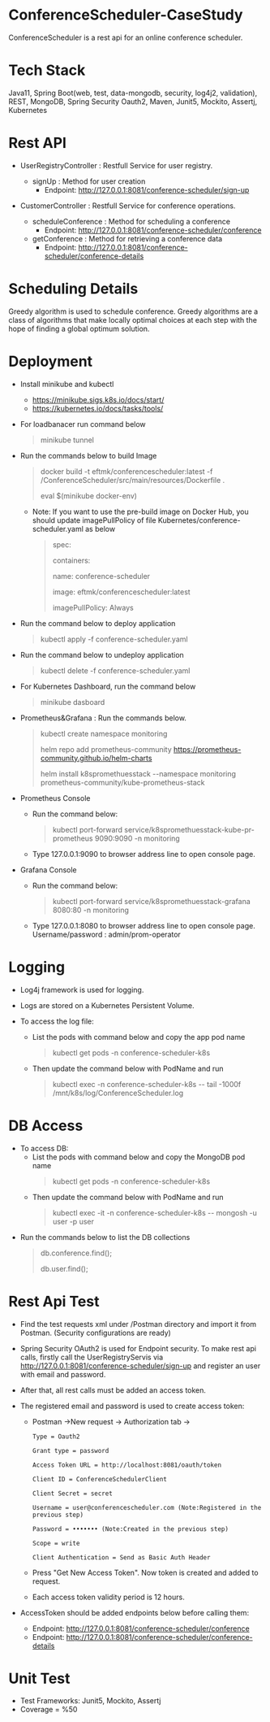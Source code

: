 # ConferenceScheduler-CaseStudy

ConferenceScheduler is a rest api for an online conference scheduler.

# Tech Stack

Java11, Spring Boot(web, test, data-mongodb, security, log4j2, validation), REST, MongoDB, Spring Security Oauth2, Maven, Junit5, Mockito, Assertj, Kubernetes

# Rest API

- UserRegistryController : Restfull Service for user registry.
  - signUp : Method for user creation
    - Endpoint: http://127.0.0.1:8081/conference-scheduler/sign-up

- CustomerController : Restfull Service for conference operations.
  - scheduleConference : Method for scheduling a conference
    - Endpoint: http://127.0.0.1:8081/conference-scheduler/conference
  - getConference : Method for retrieving a conference data
    - Endpoint: http://127.0.0.1:8081/conference-scheduler/conference-details 

# Scheduling Details
Greedy algorithm is used to schedule conference. Greedy algorithms are a class of algorithms that make locally optimal choices at each step with the hope of finding a global optimum solution. 

# Deployment

- Install minikube and kubectl

  - https://minikube.sigs.k8s.io/docs/start/
  - https://kubernetes.io/docs/tasks/tools/

- For loadbanacer run command below

  > minikube tunnel

- Run the commands below to build Image

  >docker build -t eftmk/conferencescheduler:latest -f /ConferenceScheduler/src/main/resources/Dockerfile .
  >
  >eval $(minikube docker-env)

  - Note: If you want to use the pre-build image on Docker Hub, you should update imagePullPolicy of file Kubernetes/conference-scheduler.yaml as below
     >spec:
     >
     > containers:
     >
     > name: conference-scheduler
     >   
     >   image: eftmk/conferencescheduler:latest
     >   
     >   imagePullPolicy: Always
        
- Run the command below to deploy application

  >kubectl apply -f conference-scheduler.yaml

- Run the command below to undeploy application

  >kubectl delete -f conference-scheduler.yaml
  
- For Kubernetes Dashboard, run the command below

  >minikube dasboard

- Prometheus&Grafana : Run the commands below. 

  >kubectl create namespace monitoring
  >
  >helm repo add prometheus-community https://prometheus-community.github.io/helm-charts
  >
  >helm install k8spromethuesstack --namespace monitoring prometheus-community/kube-prometheus-stack

- Prometheus Console
  - Run the command below:
    >kubectl port-forward service/k8spromethuesstack-kube-pr-prometheus  9090:9090 -n monitoring

  - Type 127.0.0.1:9090 to browser address line to open console page.
     
- Grafana Console
  - Run the command below:
    >kubectl port-forward service/k8spromethuesstack-grafana 8080:80 -n monitoring 

  - Type 127.0.0.1:8080 to browser address line to open console page. Username/password : admin/prom-operator
 
# Logging
- Log4j framework is used for logging.

- Logs are stored on a  Kubernetes Persistent Volume.

- To access the log file: 
  - List the pods with command below and copy the app pod name
    >kubectl get pods -n conference-scheduler-k8s
  - Then update the command below with PodName and run
    >kubectl exec <AppPodName> -n conference-scheduler-k8s -- tail -1000f /mnt/k8s/log/ConferenceScheduler.log

# DB Access
- To access DB:
    - List the pods with command below and copy the MongoDB pod name
      >kubectl get pods -n conference-scheduler-k8s
    - Then update the command below with PodName and run
      >kubectl exec -it <MongDBPodName>-n conference-scheduler-k8s -- mongosh -u user -p user
- Run the commands below to list the DB collections
    >db.conference.find();
    >
    >db.user.find();

# Rest Api Test
-  Find the test requests xml under /Postman directory and import it from Postman. (Security configurations are ready)

- Spring Security OAuth2 is used for Endpoint security. To make rest api calls, firstly call the UserRegistryServis via http://127.0.0.1:8081/conference-scheduler/sign-up and register an user with email and password.

- After that, all rest calls must be added an access token.
  
- The registered email and password is used to create access token:
  - Postman ->New request -> Authorization tab ->

        Type = Oauth2
    
        Grant type = password
    
        Access Token URL = http://localhost:8081/oauth/token
    
        Client ID = ConferenceSchedulerClient
    
        Client Secret = secret
    
        Username = user@conferencescheduler.com (Note:Registered in the previous step)
    
        Password = ••••••• (Note:Created in the previous step)
    
        Scope = write
    
        Client Authentication = Send as Basic Auth Header
    
  - Press "Get New Access Token". Now token is created and added to request.
  - Each access token validity period is 12 hours.

- AccessToken should be added endpoints below before calling them:
    - Endpoint: http://127.0.0.1:8081/conference-scheduler/conference
    - Endpoint: http://127.0.0.1:8081/conference-scheduler/conference-details 

# Unit Test
- Test Frameworks: Junit5, Mockito, Assertj 
- Coverage = %50

